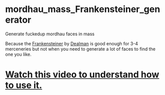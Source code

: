 # mordhau_mass_Frankensteiner_generator
Generate fuckedup mordhau faces in mass


Because the [Frankensteiner](https://github.com/Dealman/Frankensteiner) by [Dealman](https://github.com/Dealman) is good enough for 3-4 merceneries but not when you need to generate a lot of faces to find the one you like.

# [Watch this video to understand how to use it.](https://www.youtube.com/watch?v=jZPcDFCUR8Q)


